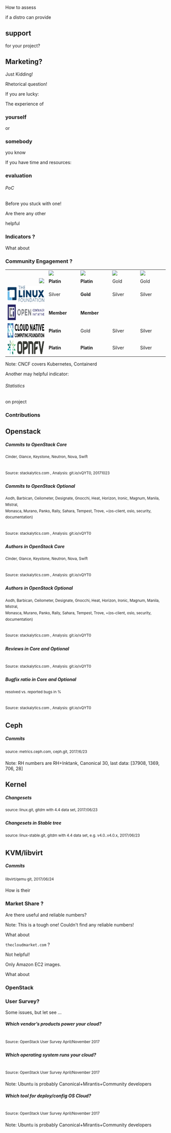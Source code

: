 <!-- .slide: data-background-image="images/distros-all.svg" data-background-size="90% auto" -->


<!-- Slide -->
How to assess

if a distro can provide 

## support

for your project?


<!-- Slide -->
## Marketing? 

Just Kidding! <!-- .element class="fragment"-->

Rhetorical question! <!-- .element class="fragment"-->


<!-- Slide -->
If you are lucky:

The experience of 

### yourself 

or 

### somebody

you know


<!-- Slide -->
If you have time and resources:

### evaluation
###### PoC

Before you stuck with one!


<!-- Slide -->
Are there any other

helpful 

### Indicators ?


<!-- Slide -->
What about 

### Community Engagement ?


<!-- Slide -->
<table width="100%">
<colgroup> 
     <col width="300">
     <col width="150"> 
     <col width="150"> 
     <col width="150"> 
     <col width="150"> 
</colgroup>
<tr>
    <td></td>
    <td><img src="images/redhat-logo.svg" style="height:45px;width:auto;"></td>
    <td><img src="images/suse-logo.svg" style="height:50px;width:auto;"></td>
    <td><img src="images/mirantis-logo-2color-rgb-transparent.png" style="height:50px;width:auto;"></td>
    <td><img src="images/ubuntu-logo.svg" style="height:50px;width:auto;"></td>
</tr>
<tr>
    <td align="right"><img src="images/openstack-cloud-software-vertical-large.png" style="height:80px;width:auto;"></td>
    <td><b>Platin</b></td>
    <td><b>Platin</b</td>
    <td>Gold</td>
    <td>Gold</td>
</tr>
<tr>
    <td align="right"><img src="images/logo_linux_foundation.png" style="height:50px;width:auto;"></td>
    <td>Silver</td>
    <td><b>Gold</b></td>
    <td>Silver</td>
    <td>Silver</td>
</tr>
<tr>
    <td align="right"><img src="images/logo_oci.png" style="height:50px;width:auto;"></td>
    <td><b>Member</b></td>
    <td><b>Member</b></td>
    <td></td>
    <td></td>
</tr>
<tr>
    <td align="right"><img src="images/logo_CNCF_Alternate_Pantone.png" style="height:45px;width:auto;"></td>
    <td><b>Platin</b></td>
    <td>Gold</td>
    <td>Silver</td>
    <td>Silver</td>
</tr>
<tr>
    <td align="right"><img src="images/logo_opnfv_wp.png" style="height:45px;width:auto;"></td>
    <td><b>Platin</b></td>
    <td><b>Platin</b></td>
    <td>Silver</td>
    <td>Silver</td>
</tr>
</table>

Note: CNCF covers Kubernetes, Containerd


<!-- Slide -->
Another may helpful indicator:

###### Statistics

on project

### Contributions


<!-- Slide -->
## Openstack


<!-- Slide -->
##### Commits to OpenStack Core
<sup>Cinder, Glance, Keystone, Neutron, Nova, Swift</sup>
<canvas data-chart="line">
<!--
{
 "data" : {
     "labels": ["G", "H", "I", "J", "K", "L", "M", "N", "O", "P", "Q"],
     "datasets": [
         {
             "label": "Canonical",
	     "backgroundColor":"rgba(221,72,20,.9)",
             "data": [116, 120, 44, 20, 25, 8, 9, 9, 7, 6, 2]
         },
         {
             "label": "SUSE",
	     "backgroundColor":"rgba(125,194,70,.9)",
             "data": [49, 116, 109, 91, 31, 44, 104, 83, 74, 122, 45]
         },
         {
             "label": "Mirantis",
	     "backgroundColor":"rgba(0,0,0,.7)",
             "data": [59, 370, 181, 250, 538, 673, 687, 795, 397, 390, 59]
         },
         {
             "label": "Red Hat",
	     "backgroundColor":"rgba(233,52,66,.7)",
             "data": [731, 623, 852, 965, 1235, 1287, 1057, 1126, 850, 1113, 288]
         }
     ]
 },
 "options": { 
     "responsive": "true",
     "legend": {
     	"position": "bottom",
	"labels": {
	    "fontSize": 16
	}
     }
 }
}
-->
</canvas>
<br>
<sup>Source: stackalytics.com , Analysis: git.io/vQYT0, 20171023 </sup>


<!-- Slide -->
##### Commits to OpenStack Optional
<sup>Aodh, Barbican, Ceilometer, Designate, Gnocchi, Heat, Horizon, Ironic, Magnum, Manila, Mistral, <br> Monasca, Murano, Panko, Rally, Sahara, Tempest, Trove, +(os-client, oslo, security, documentation)</sup>
<canvas data-chart="line">
<!--
{
 "data" : {
     "labels": ["G", "H", "I", "J", "K", "L", "M", "N", "O", "P", "Q"],
     "datasets": [
         {
             "label": "Canonical",
	     "backgroundColor":"rgba(221,72,20,.9)",
             "data": [38, 52, 8, 6, 19, 6, 7, 4, 10, 3, 2]
         },
         {
             "label": "SUSE",
	     "backgroundColor":"rgba(125,194,70,.9)",
             "data": [16, 175, 849, 635, 345, 372, 316, 221, 304, 306, 71]
         },
         {
             "label": "Red Hat",
	     "backgroundColor":"rgba(233,52,66,.7)",
             "data": [1091, 1567, 1707, 1451, 2232, 1938, 1546, 1695, 1311, 1356, 241]
         },
         {
             "label": "Mirantis",
	     "backgroundColor":"rgba(0,0,0,.7)",
             "data": [200, 1075, 904, 1048, 2008, 2273, 1854, 1775, 818, 439, 44]
         }
     ]
 },
 "options": { 
     "responsive": "true",
     "legend": {
     	"position": "bottom",
	"labels": {
	    "fontSize": 16
	}
     }
 }
}
-->
</canvas>
<br>
<sup>Source: stackalytics.com , Analysis: git.io/vQYT0 </sup>


<!-- Slide -->
##### Authors in OpenStack Core
<sup>Cinder, Glance, Keystone, Neutron, Nova, Swift</sup>
<canvas data-chart="line">
<!--
{
 "data" : {
     "labels": ["G", "H", "I", "J", "K", "L", "M", "N", "O", "P", "Q"],
     "datasets": [
         {
             "label": "Canonical",
	     "backgroundColor":"rgba(221,72,20,.9)",
             "data": [7, 8, 7, 5, 10, 6, 3, 6, 4, 4, 0]
         },
         {
             "label": "SUSE",
	     "backgroundColor":"rgba(125,194,70,.9)",
             "data": [7, 10, 8, 11, 9, 16, 14, 13, 16, 20, 13]
         },
         {
             "label": "Mirantis",
	     "backgroundColor":"rgba(0,0,0,.7)",
             "data": [6, 37, 40, 49, 64, 60, 78, 82, 53, 32, 11]
         },
         {
             "label": "Red Hat",
	     "backgroundColor":"rgba(233,52,66,.7)",
             "data": [24, 41, 65, 89, 88, 89, 91, 98, 80, 97, 62]
         }
     ]
 },
 "options": { 
     "responsive": "true",
     "legend": {
     	"position": "bottom",
	"labels": {
	    "fontSize": 16
	}
     }
 }
}
-->
</canvas>
<br>
<sup>Source: stackalytics.com , Analysis: git.io/vQYT0 </sup>


<!-- Slide -->
##### Authors in OpenStack Optional
<sup>Aodh, Barbican, Ceilometer, Designate, Gnocchi, Heat, Horizon, Ironic, Magnum, Manila, Mistral, <br> Monasca, Murano, Panko, Rally, Sahara, Tempest, Trove, +(os-client, oslo, security, documentation)</sup>
<canvas data-chart="line">
<!--
{
 "data" : {
     "labels": ["G", "H", "I", "J", "K", "L", "M", "N", "O", "P", "Q"],
     "datasets": [
         {
             "label": "Canonical",
	     "backgroundColor":"rgba(221,72,20,.9)",
             "data": [5, 4, 4, 5, 3, 3, 1, 2, 2, 2, 0]
         },
         {
             "label": "SUSE",
	     "backgroundColor":"rgba(125,194,70,.9)",
             "data": [2, 4, 8, 11, 12, 12, 17, 13, 22, 29, 15]
         },
         {
             "label": "Red Hat",
	     "backgroundColor":"rgba(233,52,66,.7)",
             "data": [29, 62, 93, 113, 124, 102, 109, 124, 108, 111, 72]
         },
         {
             "label": "Mirantis",
	     "backgroundColor":"rgba(0,0,0,.7)",
             "data": [9, 40, 71, 69, 98, 107, 120, 117, 90, 59, 22]
         }
     ]
 },
 "options": { 
     "responsive": "true",
     "legend": {
     	"position": "bottom",
	"labels": {
	    "fontSize": 16
	}
     }
 }
}
-->
</canvas>
<br>
<sup>Source: stackalytics.com , Analysis: git.io/vQYT0 </sup>


<!-- Slide -->
##### Reviews in Core and Optional
<canvas data-chart="line">
<!--
{
 "data" : {
     "labels": ["G", "H", "I", "J", "K", "L", "M", "N", "O", "P", "Q"],
     "datasets": [
         {
             "label": "Canonical",
	     "backgroundColor":"rgba(221,72,20,.9)",
             "data": [931, 267, 70, 68, 72, 31, 8, 22, 46, 15, 0]
         },
         {
             "label": "SUSE",
	     "backgroundColor":"rgba(125,194,70,.9)",
             "data": [61, 572, 2617, 4063, 4067, 3243, 3939, 2253, 1844, 4217, 928]
         },
         {
             "label": "Red Hat",
	     "backgroundColor":"rgba(233,52,66,.7)",
             "data": [7949, 15754, 19123, 19691, 24688, 21374, 17939, 19297, 13071, 16495, 4392]
         },
         {
             "label": "Mirantis",
	     "backgroundColor":"rgba(0,0,0,.7)",
             "data": [134, 5761, 10349, 14418, 26172, 27088, 25161, 21372, 10168, 8659, 1004]
         }
     ]
 },
 "options": { 
     "responsive": "true",
     "legend": {
     	"position": "bottom",
	"labels": {
	    "fontSize": 16
	}
     }
 }
}
-->
</canvas>
<br>
<sup>Source: stackalytics.com , Analysis: git.io/vQYT0 </sup>


<!-- Slide -->
##### Bugfix ratio in Core and Optional
<sup>resolved vs. reported bugs in %</sup>
<canvas data-chart="line">
<!--
{
 "data" : {
     "labels": ["G", "H", "I", "J", "K", "L", "M", "N", "O", "P", "Q"],
     "datasets": [
         {
             "label": "Canonical",
	     "backgroundColor":"rgba(221,72,20,.7)",
             "data": [99, 35, 50, 17, 18, 9, 30, 13, 6, 26, 23]
         },
         {
             "label": "SUSE",
	     "backgroundColor":"rgba(125,194,70,.6)",
             "data": [94, 104, 139, 187, 149, 84, 59, 61, 42, 73, 118]
         },
         {
             "label": "Red Hat",
	     "backgroundColor":"rgba(233,52,66,.7)",
             "data": [78, 66, 59, 55, 59, 55, 64, 75, 76, 73, 69]
         },
         {
             "label": "Mirantis",
	     "backgroundColor":"rgba(0,0,0,.7)",
             "data": [76, 92, 65, 89, 82, 69, 69, 75, 83, 88, 100]
         }
     ]
 },
 "options": { 
     "responsive": "true",
     "legend": {
     	"position": "bottom",
	"labels": {
	    "fontSize": 16
	}
     },
     "scales": {
     	"yAxes": [{
        	"ticks": {
                    "min": 0,
                    "max": 190
                }
            }]
     }
 }
}
-->
</canvas>
<br>
<sup>Source: stackalytics.com , Analysis: git.io/vQYT0 </sup>


<!-- Slide -->
## Ceph


##### Commits
<sup>source: metrics.ceph.com, ceph.git, 2017/6/23<sup>
<canvas class="doughnut-reveal" data-chart="doughnut" width="600" height="600">
<!--
{
 "data" : {
     "labels": ["Red Hat" , "SUSE" , "Mirantis" , "Canonical"],
     "datasets": [
         {
             "data": [36021, 1822, 746, 30],
	     "backgroundColor": [
	     	"rgba(233,52,66,.7)",
		"rgba(125,194,70,.6)",
		"rgba(0,0,0,.7)",
		"rgba(221,72,20,.7)"
	     ]
         }
     ]
 },
 "options": {
     "animateScale": "true",
     "responsive": "true",
     "legend": {
     	"position": "bottom",
	"labels": {
	    "fontSize": 16
	}
     }
 }
}
-->
</canvas>

Note: RH numbers are RH+Inktank, Canonical 30, last data: [37908, 1369, 706, 28]


<!-- Slide -->
## Kernel


<!-- Slide -->
##### Changesets 
<sup>source: linux.git, gitdm with 4.4 data set, 2017/06/23</sup>
<canvas data-chart="line">
<!--
{
 "data" : {
     "labels": ["v3.0" , "v3.1" , "v3.2" , "v3.4" , "v3.5" , "v3.6" , "v3.7" , "v3.8" , "v3.9" , "v3.10" , "v3.11" , "v3.12" , "v3.13" , "v3.14" , "v3.15" , "v3.16" , "v3.17" , "v3.18" , "v3.19" , "v4.0" , "v4.1" , "v4.2" , "v4.3" , "v4.4" , "v4.5" , "v4.6" , "v4.7" , "v4.8", "v4.9", "v4.10", "v4.11", "v4.12", "v4.13", "v4.14-rc6"],
     "datasets": [
         {
             "label": "Mirantis",
	     "backgroundColor":"rgba(0,0,0,.7)",
             "data": [0,0,0,0,0,0,0,0,0,0,0,0,0,0,0,0,0,0,0,0,0,0,1,15,27,66,48,18,1,0,0,0,0,0]
         },
         {
             "label": "Canonical",
	     "backgroundColor":"rgba(221,72,20,.7)",
             "data": [24,27,46,101,35,89,90,91,84,58,81,55,48,28,25,34,32,80,23,29,24,37,30,35,46,50,56,108,127,74,156,134,205,190]
         },
         {
             "label": "SUSE",
	     "backgroundColor":"rgba(125,194,70,.6)",
             "data": [446,391,337,731,329,256,323,270,437,235,230,163,294,278,454,298,279,300,431,445,453,503,301,260,386,370,469,341,235,481,437,423,500,412]
         },
         {
             "label": "Red Hat",
	     "backgroundColor":"rgba(233,52,66,.7)",
             "data": [947,688,927,1661,926,898,1003,963,798,896,808,753,1060,1030,1133,1370,1046,854,890,669,931,1274,969,658,628,933,836,987,837,851,933,996,665,755]
         }
     ]
 },
 "options": { 
     "responsive": "true",
     "legend": {
     	"position": "bottom",
	"labels": {
	    "fontSize": 16
	}
     }
 }
}
-->
</canvas>


<!-- Slide -->
##### Changesets in Stable tree
<sup>source: linux-stable.git, gitdm with 4.4 data set, e.g. v4.0..v4.0.x, 2017/06/23</sup>
<canvas data-chart="line">
<!--
{
 "data" : {
      "labels": ["v3.0.100", "v3.1.10", "v3.2.94", "v3.3.8", "v3.4.113", "v3.5.7", "v3.6.11", "v3.7.10", "v3.8.13", "v3.9.11", "v3.10.106", "v3.11.10", "v3.12.74", "v3.13.11", "v3.14.79", "v3.15.10", "v3.16.49", "v3.17.8", "v3.18.77", "v3.19.8", "v4.0.9", "v4.1.45", "v4.2.8", "v4.3.6", "v4.4.94", "v4.5.7", "v4.6.7", "v4.7.10", "v4.8.17", "v4.9.58", "v4.10.17", "v4.11.11", "v4.12.13", "v4.13.8"],
     "datasets": [
         {
             "label": "Mirantis",
	     "backgroundColor":"rgba(0,0,0,.7)",
             "data": [0 ,0 ,0 ,0 ,0 ,0 ,0 ,0 ,0 ,0 ,0 ,0 ,0 ,0 ,0 ,0 ,0 ,0 ,1 ,0 ,0 ,4 ,1 ,1 ,6 ,0 ,0 ,0 ,0 ,0 ,0 ,0 ,0, 0]
         },
         {
             "label": "Canonical",
	     "backgroundColor":"rgba(221,72,20,.7)",
             "data": [74 ,12 ,131 ,13 ,90 ,22 ,15 ,10 ,19 ,6 ,49 ,5 ,83 ,11 ,34 ,4 ,99 ,7 ,60 ,7 ,8 ,64 ,11 ,13 ,76 ,13 ,9 ,18 ,15 ,29 ,9 ,1, 10, 5]
         },
         {
             "label": "SUSE",
	     "backgroundColor":"rgba(125,194,70,.6)",
             "data": [244 ,66 ,575 ,23 ,376 ,45 ,55 ,35 ,45 ,32 ,431 ,34 ,673 ,50 ,354 ,23 ,489 ,60 ,377 ,67 ,50 ,349 ,45 ,45 ,342 ,80 ,38 ,41 ,57 ,171 ,43 ,49, 40, 24]
         },
         {
             "label": "Red Hat",
	     "backgroundColor":"rgba(233,52,66,.7)",
             "data": [457 ,84 ,912 ,65 ,692 ,84 ,68 ,80 ,120 ,99 ,736 ,75 ,911 ,112 ,576 ,71 ,753 ,135 ,525 ,75 ,55 ,452 ,95 ,72 ,539 ,100 ,81 ,77 ,107 ,380 ,90 ,103, 76, 64]
         }
     ]
 },
 "options": { 
     "responsive": "true",
     "legend": {
     	"position": "bottom",
	"labels": {
	    "fontSize": 16
	}
     }
 }
}
-->
</canvas>


<!-- Slide -->
## KVM/libvirt


<!-- Slide -->
##### Commits
<sup>libvirt/qemu git, 2017/06/24<sup>
<canvas class="doughnut-reveal" data-chart="doughnut" width="600" height="600">
<!--
{
 "data" : {
     "labels": ["Red Hat" , "SUSE" , "Mirantis" , "Canonical"],
     "datasets": [
         {
             "data": [39455, 2770, 6, 80],
	     "backgroundColor": [
	     	"rgba(233,52,66,.7)",
		"rgba(125,194,70,.6)",
		"rgba(0,0,0,.7)",
		"rgba(221,72,20,.7)"
	     ]
         }
     ]
 },
 "options": {
     "animateScale": "true",
     "responsive": "true",
     "legend": {
     	"position": "bottom",
	"labels": {
	    "fontSize": 16
	}
     }
 }
}
-->
</canvas>


<!-- Slide -->
How is their

### Market Share ?

Are there useful and reliable numbers?

Note: This is a tough one! Couldn't find any reliable numbers!


<!-- Slide -->
What about

`thecloudmarket.com` ?

Not helpful!

Only Amazon EC2 images.


<!-- Slide -->
What about

### OpenStack
### User Survey?

Some issues, but let see ...


<!-- Slide -->
##### Which vendor’s products power your cloud?
<canvas data-chart="horizontalBar">
<!--
{
 "data" : {
     "labels": ["April", "November"],
     "datasets": [
         {
             "label": "Red Hat",
	     "backgroundColor":"rgba(233,52,66,.7)",
             "data": [28, 24]
         },
         {
             "label": "Canonical",
	     "backgroundColor":"rgba(221,72,20,.7)",
             "data": [25, 16]
         },
         {
             "label": "Mirantis",
	     "backgroundColor":"rgba(0,0,0,.7)",
             "data": [18, 8]
         },
         {
             "label": "SUSE",
	     "backgroundColor":"rgba(125,194,70,.6)",
             "data": [8, 4]
         },
         {
             "label": "HPE",
	     "backgroundColor":"rgba(63,127,191,0.72)",
             "data": [14, 9]
         }
     ]
 },
 "options": {
     "animateScale": "true",
     "responsive": "true",
     "legend": {
     	"position": "bottom",
	"labels": {
	    "fontSize": 16
	}
     }
 }
}
-->
</canvas>
<br>
<sup>Source: OpenStack User Survey April/November 2017 </sup>


<!-- Slide -->
##### Which operating system runs your cloud?
<canvas data-chart="horizontalBar">
<!--
{
 "data" : {
     "labels": ["April", "November"],
     "datasets": [
         {
             "label": "Ubuntu Server",
	     "backgroundColor":"rgba(221,72,20,.7)",
             "data": [52, 38]
         },
         {
             "label": "CentOS",
	     "backgroundColor":"rgba(0,0,0,.7)",
             "data": [26, 31]
         },
         {
             "label": "RHEL",
	     "backgroundColor":"rgba(233,52,66,.7)",
             "data": [13, 18]
         },
         {
             "label": "SUSE SLES",
	     "backgroundColor":"rgba(125,194,70,.6)",
             "data": [3, 6]
         }
     ]
 },
 "options": {
     "animateScale": "true",
     "responsive": "true",
     "legend": {
     	"position": "bottom",
	"labels": {
	    "fontSize": 16
	}
     }
 }
}
-->
</canvas>
<br>
<sup>Source: OpenStack User Survey April/November 2017 </sup>

Note: Ubuntu is probably Canonical+Mirantis+Community developers


<!-- Slide -->
##### Which tool for deploy/config OS Cloud?
<canvas data-chart="horizontalBar">
<!--
{
 "data" : {
     "labels": ["April", "November"],
     "datasets": [
         {
             "label": "Ansible",
	     "backgroundColor":"rgba(233,52,66,.7)",
             "data": [45, 38]
         },
         {
             "label": "Puppet",
	     "backgroundColor":"rgba(0,0,0,.7)",
             "data": [28, 20]
         },
         {
             "label": "Chef",
	     "backgroundColor":"rgba(125,194,70,.6)",
             "data": [14, 14]
         },
         {
             "label": "Juju",
	     "backgroundColor":"rgba(221,72,20,.7)",
             "data": [9, 7]
         },
         {
             "label": "SaltStack",
	     "backgroundColor":"rgba(63,127,191,0.72)",
             "data": [6, 7]
         }
     ]
 },
 "options": {
     "animateScale": "true",
     "responsive": "true",
     "legend": {
     	"position": "bottom",
	"labels": {
	    "fontSize": 16
	}
     }
 }
}
-->
</canvas>
<br>
<sup>Source: OpenStack User Survey April/November 2017 </sup>

Note: Ubuntu is probably Canonical+Mirantis+Community developers




